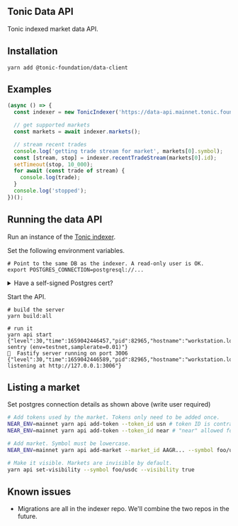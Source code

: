## Tonic Data API

Tonic indexed market data API.

## Installation

```
yarn add @tonic-foundation/data-client
```

## Examples

```typescript
(async () => {
  const indexer = new TonicIndexer('https://data-api.mainnet.tonic.foundation');

  // get supported markets
  const markets = await indexer.markets();

  // stream recent trades
  console.log('getting trade stream for market', markets[0].symbol);
  const [stream, stop] = indexer.recentTradeStream(markets[0].id);
  setTimeout(stop, 10_000);
  for await (const trade of stream) {
    console.log(trade);
  }
  console.log('stopped');
})();
```

## Running the data API

Run an instance of the [Tonic indexer](https://github.com/tonic-foundation/tonic-indexer).

Set the following environment variables.

```
# Point to the same DB as the indexer. A read-only user is OK.
export POSTGRES_CONNECTION=postgresql://...
```

<details>
<summary>
Have a self-signed Postgres cert?
</summary>

Base64-encode the cert and set it in the evironment as

```
export POSTGRES_CA_CERT=Ls0tLS1...
```

</details>

Start the API.

```
# build the server
yarn build:all

# run it
yarn api start
{"level":30,"time":1659042446457,"pid":82965,"hostname":"workstation.local","msg":"initialized sentry (env=testnet,samplerate=0.01)"}
🚀  Fastify server running on port 3006
{"level":30,"time":1659042446589,"pid":82965,"hostname":"workstation.local","msg":"Server listening at http://127.0.0.1:3006"}
```

## Listing a market

Set postgres connection details as shown above (write user required)

```bash
# Add tokens used by the market. Tokens only need to be added once.
NEAR_ENV=mainnet yarn api add-token --token_id usn # token ID is contract ID
NEAR_ENV=mainnet yarn api add-token --token_id near # "near" allowed for native near

# Add market. Symbol must be lowercase.
NEAR_ENV=mainnet yarn api add-market --market_id AAGR... --symbol foo/usdc

# Make it visible. Markets are invisible by default.
yarn api set-visibility --symbol foo/usdc --visibility true
```

## Known issues

- Migrations are all in the indexer repo. We'll combine the two repos in the future.
